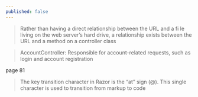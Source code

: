 ```yaml
---
published: false
---
```


> Rather than having a direct relationship between the URL and a fi le living on the web server’s hard
drive, a relationship exists between the URL and a method on a controller class

> AccountController: Responsible for account-related requests, such as login and account
registration

page 81

> The key transition character in Razor is the “at” sign (@). This single character is used to transition
from markup to code
